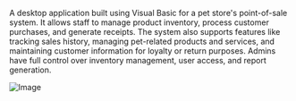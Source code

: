 A desktop application built using Visual Basic for a pet store's point-of-sale system. It allows staff to manage product inventory, process customer purchases, and generate receipts. The system also supports features like tracking sales history, managing pet-related products and services, and maintaining customer information for loyalty or return purposes. Admins have full control over inventory management, user access, and report generation.

![Image](https://github.com/user-attachments/assets/09c35aa0-a5b3-440a-909d-d70284a8cfeb)
